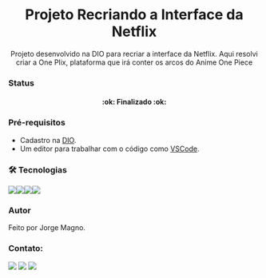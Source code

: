 <h1 align="center">Projeto Recriando a Interface da Netflix</h1>

<p align="center">Projeto desenvolvido na DIO para recriar a interface da Netflix. Aqui resolvi criar a One Plix, plataforma que irá conter os arcos do Anime One Piece</p>

### Status
<h4 align="center"> 
	:ok: Finalizado :ok:
</h4>

### Pré-requisitos
- Cadastro na [DIO](https://digitalinnovation.one/).
- Um editor para trabalhar com o código como [VSCode](https://code.visualstudio.com/).

### 🛠 Tecnologias
<img src="https://img.shields.io/badge/HTML5-E34F26?style=for-the-badge&logo=html5&logoColor=white" /><img src="https://img.shields.io/badge/CSS3-1572B6?style=for-the-badge&logo=css3&logoColor=white" /><img src="https://img.shields.io/badge/JavaScript-323330?style=for-the-badge&logo=javascript&logoColor=F7DF1" /><img src="https://img.shields.io/badge/jQuery-0769AD?style=for-the-badge&logo=jquery&logoColor=whit"/>

### Autor
Feito por Jorge Magno.

### Contato:
[<img src="https://img.shields.io/badge/linkedin-%230077B5.svg?&style=for-the-badge&logo=linkedin&logoColor=white" />](https://www.linkedin.com/in/jorge-magno-l-moraes-381a19174/) 
[<img src = "https://img.shields.io/badge/instagram-%23E4405F.svg?&style=for-the-badge&logo=instagram&logoColor=white">](https://www.instagram.com/jorgepierrot/?hl=pt-br) 
[<img src = "https://img.shields.io/badge/facebook-%231877F2.svg?&style=for-the-badge&logo=facebook&logoColor=white">](https://www.facebook.com/jorge.magno.7)
